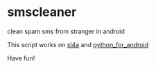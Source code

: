 smscleaner
==========

clean spam sms from stranger in android

This script works on [sl4a](https://code.google.com/p/android-scripting/) and [python_for_android](http://code.google.com/p/python-for-android/)

Have fun!
